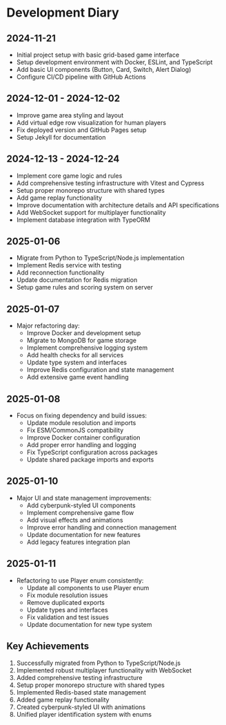 # Development Diary

## 2024-11-21
* Initial project setup with basic grid-based game interface
* Setup development environment with Docker, ESLint, and TypeScript
* Add basic UI components (Button, Card, Switch, Alert Dialog)
* Configure CI/CD pipeline with GitHub Actions

## 2024-12-01 - 2024-12-02
* Improve game area styling and layout
* Add virtual edge row visualization for human players
* Fix deployed version and GitHub Pages setup
* Setup Jekyll for documentation

## 2024-12-13 - 2024-12-24
* Implement core game logic and rules
* Add comprehensive testing infrastructure with Vitest and Cypress
* Setup proper monorepo structure with shared types
* Add game replay functionality
* Improve documentation with architecture details and API specifications
* Add WebSocket support for multiplayer functionality
* Implement database integration with TypeORM

## 2025-01-06
* Migrate from Python to TypeScript/Node.js implementation
* Implement Redis service with testing
* Add reconnection functionality
* Update documentation for Redis migration
* Setup game rules and scoring system on server

## 2025-01-07
* Major refactoring day:
  - Improve Docker and development setup
  - Migrate to MongoDB for game storage
  - Implement comprehensive logging system
  - Add health checks for all services
  - Update type system and interfaces
  - Improve Redis configuration and state management
  - Add extensive game event handling

## 2025-01-08
* Focus on fixing dependency and build issues:
  - Update module resolution and imports
  - Fix ESM/CommonJS compatibility
  - Improve Docker container configuration
  - Add proper error handling and logging
  - Fix TypeScript configuration across packages
  - Update shared package imports and exports

## 2025-01-10
* Major UI and state management improvements:
  - Add cyberpunk-styled UI components
  - Implement comprehensive game flow
  - Add visual effects and animations
  - Improve error handling and connection management
  - Update documentation for new features
  - Add legacy features integration plan

## 2025-01-11
* Refactoring to use Player enum consistently:
  - Update all components to use Player enum
  - Fix module resolution issues
  - Remove duplicated exports
  - Update types and interfaces
  - Fix validation and test issues
  - Update documentation for new type system

## Key Achievements
1. Successfully migrated from Python to TypeScript/Node.js
2. Implemented robust multiplayer functionality with WebSocket
3. Added comprehensive testing infrastructure
4. Setup proper monorepo structure with shared types
5. Implemented Redis-based state management
6. Added game replay functionality
7. Created cyberpunk-styled UI with animations
8. Unified player identification system with enums